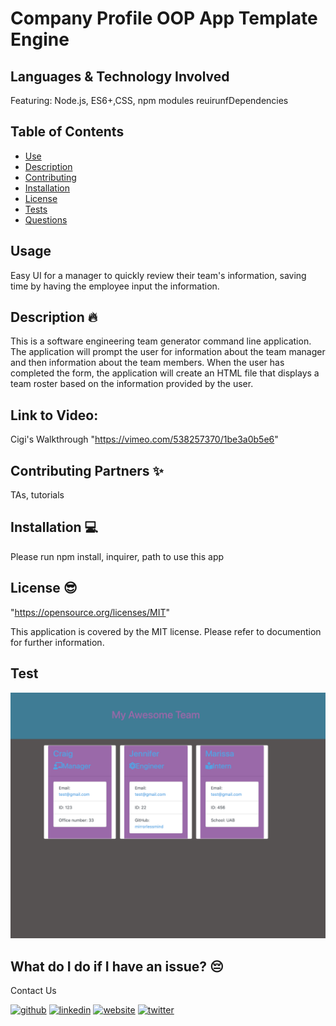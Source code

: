 # Company Profile OOP App Template Engine 

## Languages & Technology Involved
Featuring: Node.js, ES6+,CSS, npm modules reuirunfDependencies


## Table of Contents
- [Use](#use)
- [Description](#description)
- [Contributing](#contributing)
- [Installation](#installation)
- [License](#license)
- [Tests](#tests)
- [Questions](#questions)
## Usage
Easy UI for a manager to quickly review their team's information, saving time by having the employee input the information.

## Description 🔥
This is a software engineering team generator command line application. The application will prompt the user for information about the team manager and then information about the team members. When the user has completed the form, the application will create an HTML file that displays a team roster based on the information provided by the user. 

## Link to Video:
Cigi's Walkthrough "https://vimeo.com/538257370/1be3a0b5e6"

## Contributing Partners ✨
TAs, tutorials

## Installation 💻
Please run npm install, inquirer, path to use this app

## License 😎
"https://opensource.org/licenses/MIT"

This application is covered by the MIT license. Please refer to documention for further information.

## Test
![Demo Image](app2.jpg?raw=true "Demo Image")

## What do I do if I have an issue? 😔
Contact Us <br />


[<img src='https://cdn.jsdelivr.net/npm/simple-icons@3.0.1/icons/github.svg' alt='github' height='30'>](https://github.com/mirrorlessmind)  [<img src='https://cdn.jsdelivr.net/npm/simple-icons@3.0.1/icons/linkedin.svg' alt='linkedin' height='30'>](https://www.linkedin.com/in/mirrorlessmind/)  [<img src='https://cdn.jsdelivr.net/npm/simple-icons@3.0.1/icons/icloud.svg' alt='website' height='30'>](www.mirrorlessmind.com)  [<img src='https://cdn.jsdelivr.net/npm/simple-icons@3.0.1/icons/twitter.svg' alt='twitter' height='30'>](mirrorlessmind)  
